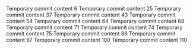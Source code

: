 Temporary commit content 6
Temporary commit content 25
Temporary commit content 37
Temporary commit content 43
Temporary commit content 54
Temporary commit content 64
Temporary commit content 68
Temporary commit content 71
Temporary commit content 74
Temporary commit content 75
Temporary commit content 86
Temporary commit content 97
Temporary commit content 100
Temporary commit content 110
